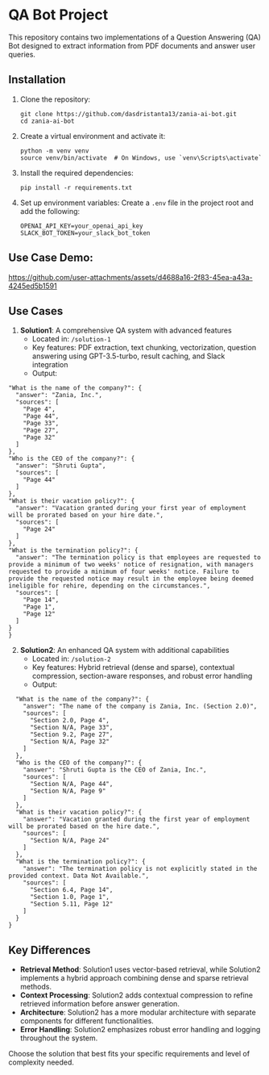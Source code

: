 # QA Bot Project

This repository contains two implementations of a Question Answering (QA) Bot designed to extract information from PDF documents and answer user queries.

## Installation

1. Clone the repository:
   ```
   git clone https://github.com/dasdristanta13/zania-ai-bot.git
   cd zania-ai-bot
   ```

2. Create a virtual environment and activate it:
   ```
   python -m venv venv
   source venv/bin/activate  # On Windows, use `venv\Scripts\activate`
   ```

3. Install the required dependencies:
   ```
   pip install -r requirements.txt 
   ```

4. Set up environment variables:
   Create a `.env` file in the project root and add the following:
   ```
   OPENAI_API_KEY=your_openai_api_key
   SLACK_BOT_TOKEN=your_slack_bot_token
   ```
## Use Case Demo:

https://github.com/user-attachments/assets/d4688a16-2f83-45ea-a43a-4245ed5b1591

## Use Cases

1. **Solution1**: A comprehensive QA system with advanced features
   - Located in: `/solution-1`
   - Key features: PDF extraction, text chunking, vectorization, question answering using GPT-3.5-turbo, result caching, and Slack integration
   - Output:
  ```{
  "What is the name of the company?": {
    "answer": "Zania, Inc.",
    "sources": [
      "Page 4",
      "Page 44",
      "Page 33",
      "Page 27",
      "Page 32"
    ]
  },
  "Who is the CEO of the company?": {
    "answer": "Shruti Gupta",
    "sources": [
      "Page 44"
    ]
  },
  "What is their vacation policy?": {
    "answer": "Vacation granted during your first year of employment will be prorated based on your hire date.",
    "sources": [
      "Page 24"
    ]
  },
  "What is the termination policy?": {
    "answer": "The termination policy is that employees are requested to provide a minimum of two weeks' notice of resignation, with managers requested to provide a minimum of four weeks' notice. Failure to provide the requested notice may result in the employee being deemed ineligible for rehire, depending on the circumstances.",
    "sources": [
      "Page 14",
      "Page 1",
      "Page 12"
    ]
  }
}
```

2. **Solution2**: An enhanced QA system with additional capabilities
   - Located in: `/solution-2`
   - Key features: Hybrid retrieval (dense and sparse), contextual compression, section-aware responses, and robust error handling
   - Output:
```   {
  "What is the name of the company?": {
    "answer": "The name of the company is Zania, Inc. (Section 2.0)",
    "sources": [
      "Section 2.0, Page 4",
      "Section N/A, Page 33",
      "Section 9.2, Page 27",
      "Section N/A, Page 32"
    ]
  },
  "Who is the CEO of the company?": {
    "answer": "Shruti Gupta is the CEO of Zania, Inc.",
    "sources": [
      "Section N/A, Page 44",
      "Section N/A, Page 9"
    ]
  },
  "What is their vacation policy?": {
    "answer": "Vacation granted during the first year of employment will be prorated based on the hire date.",
    "sources": [
      "Section N/A, Page 24"
    ]
  },
  "What is the termination policy?": {
    "answer": "The termination policy is not explicitly stated in the provided context. Data Not Available.",
    "sources": [
      "Section 6.4, Page 14",
      "Section 1.0, Page 1",
      "Section 5.11, Page 12"
    ]
  }
}
```

## Key Differences

- **Retrieval Method**: Solution1 uses vector-based retrieval, while Solution2 implements a hybrid approach combining dense and sparse retrieval methods.
- **Context Processing**: Solution2 adds contextual compression to refine retrieved information before answer generation.
- **Architecture**: Solution2 has a more modular architecture with separate components for different functionalities.
- **Error Handling**: Solution2 emphasizes robust error handling and logging throughout the system.

Choose the solution that best fits your specific requirements and level of complexity needed.



